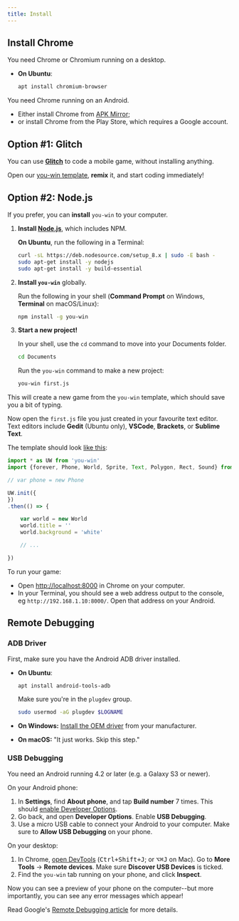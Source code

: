 ```yaml
---
title: Install
---
```


## Install Chrome

You need Chrome or Chromium running on a desktop.

  * **On Ubuntu**:

    ```bash
    apt install chromium-browser
    ```

You need Chrome running on an Android.

  * Either install Chrome from [APK Mirror](https://www.apkmirror.com/apk/google-inc/chrome/);
  * or install Chrome from the Play Store, which requires a Google account.


## Option #1: Glitch

You can use **[Glitch](https://glitch.com)** to code a mobile game, without installing anything.

Open our [you-win template](https://glitch.com/edit/#!/you-win-template?path=app.js:17:0), **remix** it, and start coding immediately!


## Option #2: Node.js

If you prefer, you can **install** `you-win` to your computer.

 1. **Install [Node.js](https://nodejs.org/en/download/)**, which includes NPM.

    **On Ubuntu**, run the following in a Terminal:

    ```bash
    curl -sL https://deb.nodesource.com/setup_8.x | sudo -E bash -
    sudo apt-get install -y nodejs
    sudo apt-get install -y build-essential
    ```
        
 2. **Install `you-win`** globally.

    Run the following in your shell (**Command Prompt** on Windows, **Terminal** on macOS/Linux):

    ```sh
    npm install -g you-win
    ```

 3. **Start a new project!**
 
    In your shell, use the `cd` command to move into your Documents folder.

    ```sh
    cd Documents
    ```

    Run the `you-win` command to make a new project:

    ```sh
    you-win first.js
    ```

This will create a new game from the `you-win` template, which should save you a bit of typing.

Now open the `first.js` file you just created in your favourite text editor. Text editors include **Gedit** (Ubuntu only), **VSCode**, **Brackets**, or **Sublime Text**.

The template should look [like this](https://github.com/livewires/you-win/blob/master/template.js):

```js
import * as UW from 'you-win'
import {forever, Phone, World, Sprite, Text, Polygon, Rect, Sound} from 'you-win'

// var phone = new Phone

UW.init({
})
.then(() => {

    var world = new World
    world.title = ''
    world.background = 'white'

    // ...

})
```

To run your game:

* Open <http://localhost:8000> in Chrome on your computer.
* In your Terminal, you should see a web address output to the console, eg `http://192.168.1.10:8000/`. Open that address on your Android.


## Remote Debugging

### ADB Driver

First, make sure you have the Android ADB driver installed.

  * **On Ubuntu**:

    ```sh
    apt install android-tools-adb
    ```

    Make sure you're in the `plugdev` group.

    ```sh
    sudo usermod -aG plugdev $LOGNAME
    ```

  * **On Windows:** [Install the OEM driver](https://developer.android.com/studio/run/oem-usb.html#InstallingDriver) from your manufacturer.

  * **On macOS:** "It just works. Skip this step."


### USB Debugging

You need an Android running 4.2 or later (e.g. a Galaxy S3 or newer).

On your Android phone:

 1. In **Settings**, find **About phone**, and tap **Build number** 7 times. This should [enable Developer Options](https://developer.android.com/studio/debug/dev-options.html).
 2. Go back, and open **Developer Options**. Enable **USB Debugging**.
 3. Use a micro USB cable to connect your Android to your computer. Make sure to **Allow USB Debugging** on your phone.

On your desktop:

 1. In Chrome, [open DevTools](https://developers.google.com/web/tools/chrome-devtools/#open) (<kbd>Ctrl+Shift+J</kbd>; or <kbd>⌥⌘J</kbd> on Mac). Go to **More Tools** → **Remote devices**. Make sure **Discover USB Devices** is ticked.
 2. Find the `you-win` tab running on your phone, and click **Inspect**.

Now you can see a preview of your phone on the computer--but more importantly, you can see any error messages which appear! 
 
Read Google's [Remote Debugging article](https://developers.google.com/web/tools/chrome-devtools/remote-debugging/#discover) for more details.

